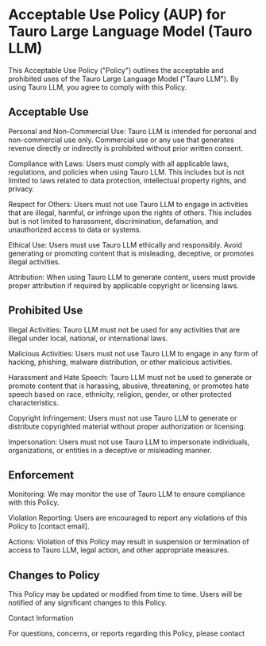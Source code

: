 # Acceptable Use Policy (AUP) for Tauro Large Language Model (Tauro LLM)

This Acceptable Use Policy ("Policy") outlines the acceptable and prohibited uses of the Tauro Large Language Model ("Tauro LLM"). By using Tauro LLM, you agree to comply with this Policy.

 ## Acceptable Use

Personal and Non-Commercial Use: Tauro LLM is intended for personal and non-commercial use only. Commercial use or any use that generates revenue directly or indirectly is prohibited without prior written consent.

Compliance with Laws: Users must comply with all applicable laws, regulations, and policies when using Tauro LLM. This includes but is not limited to laws related to data protection, intellectual property rights, and privacy.

Respect for Others: Users must not use Tauro LLM to engage in activities that are illegal, harmful, or infringe upon the rights of others. This includes but is not limited to harassment, discrimination, defamation, and unauthorized access to data or systems.

Ethical Use: Users must use Tauro LLM ethically and responsibly. Avoid generating or promoting content that is misleading, deceptive, or promotes illegal activities.

Attribution: When using Tauro LLM to generate content, users must provide proper attribution if required by applicable copyright or licensing laws.

## Prohibited Use

Illegal Activities: Tauro LLM must not be used for any activities that are illegal under local, national, or international laws.

Malicious Activities: Users must not use Tauro LLM to engage in any form of hacking, phishing, malware distribution, or other malicious activities.

Harassment and Hate Speech: Tauro LLM must not be used to generate or promote content that is harassing, abusive, threatening, or promotes hate speech based on race, ethnicity, religion, gender, or other protected characteristics.

Copyright Infringement: Users must not use Tauro LLM to generate or distribute copyrighted material without proper authorization or licensing.

Impersonation: Users must not use Tauro LLM to impersonate individuals, organizations, or entities in a deceptive or misleading manner.

## Enforcement

Monitoring: We may monitor the use of Tauro LLM to ensure compliance with this Policy.

Violation Reporting: Users are encouraged to report any violations of this Policy to [contact email].

Actions: Violation of this Policy may result in suspension or termination of access to Tauro LLM, legal action, and other appropriate measures.

## Changes to Policy

This Policy may be updated or modified from time to time. Users will be notified of any significant changes to this Policy.

Contact Information

For questions, concerns, or reports regarding this Policy, please contact

